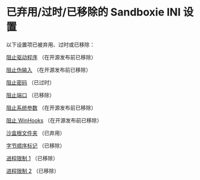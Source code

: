 # 已弃用/过时/已移除的 Sandboxie INI 设置

以下设置项已被弃用、过时或已移除：

[阻止驱动程序](BlockDrivers.md) （在开源发布前已移除）

[阻止伪输入](BlockFakeInput.md) （在开源发布前已移除）

[阻止密码](BlockPassword.md) （已过时）

[阻止端口](BlockPort.md) （已移除）

[阻止系统参数](BlockSysParam.md) （在开源发布前已移除）

[阻止 WinHooks](BlockWinHooks.md) （在开源发布前已移除）

[沙盒根文件夹](BoxRootFolder.md) （已弃用）

[字节顺序标记](ByteOrderMark.md) （已移除）

[进程限制 1](ProcessLimit1.md) （已移除）

[进程限制 2](ProcessLimit1.md) （已移除）